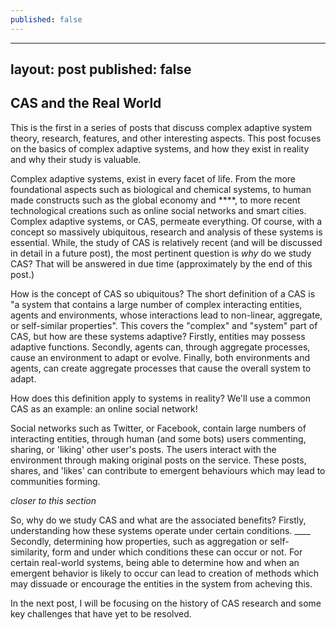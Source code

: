 ```yaml
---
published: false
---
```

---
layout: post
published: false
---

## CAS and the Real World
<!--Intro-->
This is the first in a series of posts that discuss complex adaptive system theory, research, features, and other interesting aspects. This post focuses on the basics of complex adaptive systems, and how they exist in reality and why their study is valuable.

<!--Picture-->

<!--CAS basics, how they exist in reality, why we study them, what are the benefits-->
<!--Definition of a CAS-->
Complex adaptive systems, exist in every facet of life. From the more foundational aspects such as biological and chemical systems, to human made constructs such as the global economy and ****, to more recent technological creations such as online social networks and smart cities. Complex adaptive systems, or CAS, permeate everything. Of course, with a concept so massively ubiquitous, research and analysis of these systems is essential. While, the study of CAS is relatively recent (and will be discussed in detail in a future post), the most pertinent question is <em>why</em> do we study CAS? That will be answered in due time (approximately by the end of this post.)

How is the concept of CAS so ubiquitous? The short definition of a CAS is "a system that contains a large number of complex interacting entities, agents and environments, whose interactions lead to non-linear, aggregate, or self-similar properties". This covers the "complex" and "system" part of CAS, but how are these systems adaptive? Firstly, entities may possess adaptive functions. Secondly, agents can, through aggregate processes, cause an environment to adapt or evolve. Finally, both environments and agents, can create aggregate processes that cause the overall system to adapt.  

<!--Examples of CAS in the real world, how they are CAS and not CS-->
How does this definition apply to systems in reality? We'll use a common CAS as an example: an online social network!

Social networks such as Twitter, or Facebook, contain large numbers of interacting entities, through human (and some bots) users commenting, sharing, or 'liking' other user's posts. The users interact with the environment through making original posts on the service. These posts, shares, and 'likes' can contribute to emergent behaviours which may lead to communities forming.

*closer to this section*
<!--Why do we study CAS, what are some benefits?-->
So, why do we study CAS and what are the associated benefits? Firstly, understanding how these systems operate under certain conditions. ____
Secondly, determining how properties, such as aggregation or self-similarity, form and under which conditions these can occur or not. For certain real-world systems, being able to determine how and when an emergent behavior is likely to occur can lead to creation of methods which may dissuade or encourage the entities in the system from acheving this. 

<!--How do the benefits translate into real-world solutions?-->

<!--Next time-->
In the next post, I will be focusing on the history of CAS research and some key challenges that have yet to be resolved.
